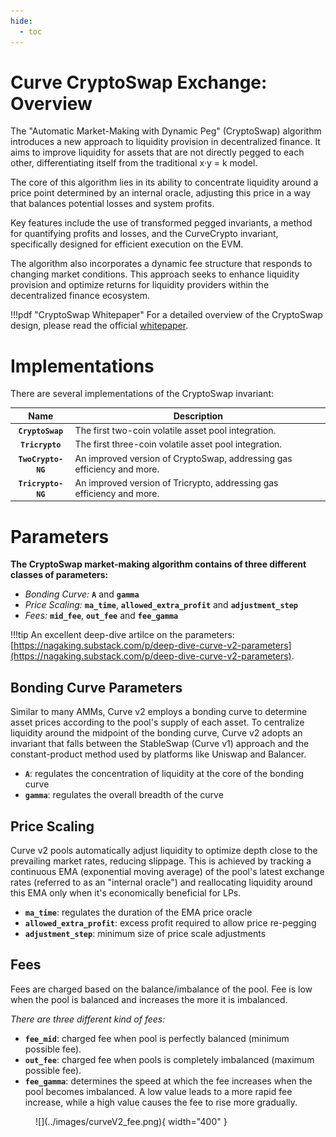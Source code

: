 ```yaml
---
hide:
  - toc
---
```


<h1> Curve CryptoSwap Exchange: Overview </h1>

The "Automatic Market-Making with Dynamic Peg" (CryptoSwap) algorithm introduces a new approach to liquidity provision in decentralized finance. It aims to improve liquidity for assets that are not directly pegged to each other, differentiating itself from the traditional x·y = k model. 

The core of this algorithm lies in its ability to concentrate liquidity around a price point determined by an internal oracle, adjusting this price in a way that balances potential losses and system profits. 

Key features include the use of transformed pegged invariants, a method for quantifying profits and losses, and the CurveCrypto invariant, specifically designed for efficient execution on the EVM. 

The algorithm also incorporates a dynamic fee structure that responds to changing market conditions. This approach seeks to enhance liquidity provision and optimize returns for liquidity providers within the decentralized finance ecosystem.

!!!pdf "CryptoSwap Whitepaper"
    For a detailed overview of the CryptoSwap design, please read the official [whitepaper](../assets/pdf/crypto-pools-paper.pdf).

# **Implementations**

There are several implementations of the CryptoSwap invariant:

| Name           | Description |
| :------------: | ----------- |
| **`CryptoSwap`** | The first two-coin volatile asset pool integration. |
| **`Tricrypto`** | The first three-coin volatile asset pool integration. |
| **`TwoCrypto-NG`** | An improved version of CryptoSwap, addressing gas efficiency and more. |
| **`Tricrypto-NG`** | An improved version of Tricrypto, addressing gas efficiency and more. |


# **Parameters**

**The CryptoSwap market-making algorithm contains of three different classes of parameters:**

- *Bonding Curve:* **`A`** and **`gamma`**  
- *Price Scaling:* **`ma_time`**, **`allowed_extra_profit`** and **`adjustment_step`**  
- *Fees:* **`mid_fee`**, **`out_fee`** and **`fee_gamma`** 

!!!tip
    An excellent deep-dive artilce on the parameters: [https://nagaking.substack.com/p/deep-dive-curve-v2-parameters](https://nagaking.substack.com/p/deep-dive-curve-v2-parameters).


## **Bonding Curve Parameters**
Similar to many AMMs, Curve v2 employs a bonding curve to determine asset prices according to the pool's supply of each asset. To centralize liquidity around the midpoint of the bonding curve, Curve v2 adopts an invariant that falls between the StableSwap (Curve v1) approach and the constant-product method used by platforms like Uniswap and Balancer.

- **`A`**: regulates the concentration of liquidity at the core of the bonding curve
- **`gamma`**: regulates the overall breadth of the curve


## **Price Scaling**
Curve v2 pools automatically adjust liquidity to optimize depth close to the prevailing market rates, reducing slippage. This is achieved by tracking a continuous EMA (exponential moving average) of the pool's latest exchange rates (referred to as an "internal oracle") and reallocating liquidity around this EMA only when it's economically beneficial for LPs.

- **`ma_time`**: regulates the duration of the EMA price oracle
- **`allowed_extra_profit`**: excess profit required to allow price re-pegging
- **`adjustment_step`**: minimum size of price scale adjustments


## **Fees**
Fees are charged based on the balance/imbalance of the pool. Fee is low when the pool is balanced and increases the more it is imbalanced.

*There are three different kind of fees:*

- **`fee_mid`**: charged fee when pool is perfectly balanced (minimum possible fee).  
- **`out_fee`**: charged fee when pools is completely imbalanced (maximum possible fee).
- **`fee_gamma`**: determines the speed at which the fee increases when the pool becomes imbalanced. A low value leads to a more rapid fee increase, while a high value causes the fee to rise more gradually.


<figure markdown>
  ![](../images/curveV2_fee.png){ width="400" }
  <figcaption></figcaption>
</figure>